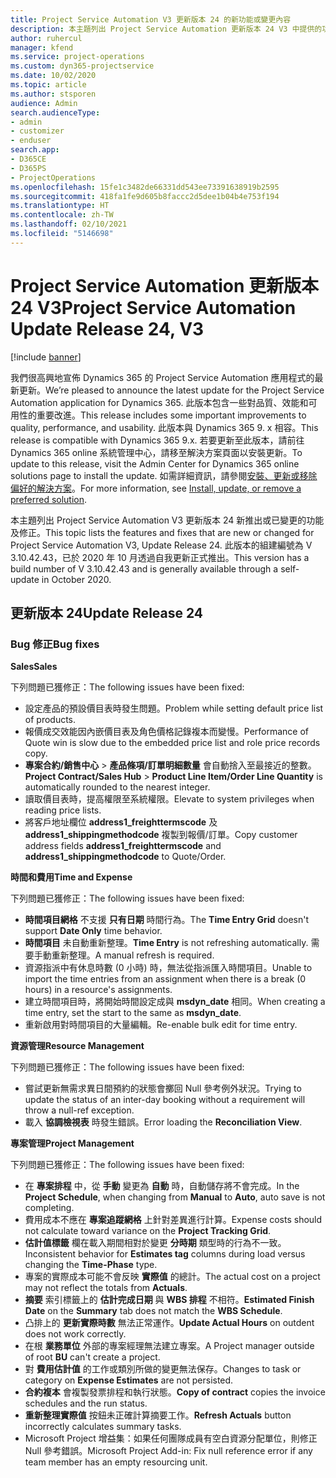 ```yaml
---
title: Project Service Automation V3 更新版本 24 的新功能或變更內容
description: 本主題列出 Project Service Automation 更新版本 24 V3 中提供的功能和修正。
author: ruhercul
manager: kfend
ms.service: project-operations
ms.custom: dyn365-projectservice
ms.date: 10/02/2020
ms.topic: article
ms.author: stsporen
audience: Admin
search.audienceType:
- admin
- customizer
- enduser
search.app:
- D365CE
- D365PS
- ProjectOperations
ms.openlocfilehash: 15fe1c3482de66331dd543ee73391638919b2595
ms.sourcegitcommit: 418fa1fe9d605b8faccc2d5dee1b04b4e753f194
ms.translationtype: HT
ms.contentlocale: zh-TW
ms.lasthandoff: 02/10/2021
ms.locfileid: "5146698"
---
```

# <a name="project-service-automation-update-release-24-v3"></a><span data-ttu-id="cac5d-103">Project Service Automation 更新版本 24 V3</span><span class="sxs-lookup"><span data-stu-id="cac5d-103">Project Service Automation Update Release 24, V3</span></span>

[!include [banner](../includes/psa-now-project-operations.md)]

<span data-ttu-id="cac5d-104">我們很高興地宣佈 Dynamics 365 的 Project Service Automation 應用程式的最新更新。</span><span class="sxs-lookup"><span data-stu-id="cac5d-104">We’re pleased to announce the latest update for the Project Service Automation application for Dynamics 365.</span></span> <span data-ttu-id="cac5d-105">此版本包含一些對品質、效能和可用性的重要改進。</span><span class="sxs-lookup"><span data-stu-id="cac5d-105">This release includes some important improvements to quality, performance, and usability.</span></span> <span data-ttu-id="cac5d-106">此版本與 Dynamics 365 9. x 相容。</span><span class="sxs-lookup"><span data-stu-id="cac5d-106">This release is compatible with Dynamics 365 9.x.</span></span> <span data-ttu-id="cac5d-107">若要更新至此版本，請前往 Dynamics 365 online 系統管理中心，請移至解決方案頁面以安裝更新。</span><span class="sxs-lookup"><span data-stu-id="cac5d-107">To update to this release, visit the Admin Center for Dynamics 365 online solutions page to install the update.</span></span> <span data-ttu-id="cac5d-108">如需詳細資訊，請參閱[安裝、更新或移除偏好的解決方案](https://docs.microsoft.com/power-platform/admin/install-remove-preferred-solution)。</span><span class="sxs-lookup"><span data-stu-id="cac5d-108">For more information, see [Install, update, or remove a preferred solution](https://docs.microsoft.com/power-platform/admin/install-remove-preferred-solution).</span></span>

<span data-ttu-id="cac5d-109">本主題列出 Project Service Automation V3 更新版本 24 新推出或已變更的功能及修正。</span><span class="sxs-lookup"><span data-stu-id="cac5d-109">This topic lists the features and fixes that are new or changed for Project Service Automation V3, Update Release 24.</span></span> <span data-ttu-id="cac5d-110">此版本的組建編號為 V 3.10.42.43，已於 2020 年 10 月透過自我更新正式推出。</span><span class="sxs-lookup"><span data-stu-id="cac5d-110">This version has a build number of V 3.10.42.43 and is generally available through a self-update in October 2020.</span></span>

## <a name="update-release-24"></a><span data-ttu-id="cac5d-111">更新版本 24</span><span class="sxs-lookup"><span data-stu-id="cac5d-111">Update Release 24</span></span>

### <a name="bug-fixes"></a><span data-ttu-id="cac5d-112">Bug 修正</span><span class="sxs-lookup"><span data-stu-id="cac5d-112">Bug fixes</span></span>

<span data-ttu-id="cac5d-113">**Sales**</span><span class="sxs-lookup"><span data-stu-id="cac5d-113">**Sales**</span></span>

<span data-ttu-id="cac5d-114">下列問題已獲修正：</span><span class="sxs-lookup"><span data-stu-id="cac5d-114">The following issues have been fixed:</span></span>

- <span data-ttu-id="cac5d-115">設定產品的預設價目表時發生問題。</span><span class="sxs-lookup"><span data-stu-id="cac5d-115">Problem while setting default price list of products.</span></span>
- <span data-ttu-id="cac5d-116">報價成交效能因內嵌價目表及角色價格記錄複本而變慢。</span><span class="sxs-lookup"><span data-stu-id="cac5d-116">Performance of Quote win is slow due to the embedded price list and role price records copy.</span></span>
- <span data-ttu-id="cac5d-117">**專案合約/銷售中心** > **產品條項/訂單明細數量** 會自動捨入至最接近的整數。</span><span class="sxs-lookup"><span data-stu-id="cac5d-117">**Project Contract/Sales Hub** > **Product Line Item/Order Line Quantity** is automatically rounded to the nearest integer.</span></span>
- <span data-ttu-id="cac5d-118">讀取價目表時，提高權限至系統權限。</span><span class="sxs-lookup"><span data-stu-id="cac5d-118">Elevate to system privileges when reading price lists.</span></span>
- <span data-ttu-id="cac5d-119">將客戶地址欄位 **address1_freighttermscode** 及 **address1_shippingmethodcode** 複製到報價/訂單。</span><span class="sxs-lookup"><span data-stu-id="cac5d-119">Copy customer address fields **address1_freighttermscode** and **address1_shippingmethodcode** to Quote/Order.</span></span> 


<span data-ttu-id="cac5d-120">**時間和費用**</span><span class="sxs-lookup"><span data-stu-id="cac5d-120">**Time and Expense**</span></span>

<span data-ttu-id="cac5d-121">下列問題已獲修正：</span><span class="sxs-lookup"><span data-stu-id="cac5d-121">The following issues have been fixed:</span></span>

- <span data-ttu-id="cac5d-122">**時間項目網格** 不支援 **只有日期** 時間行為。</span><span class="sxs-lookup"><span data-stu-id="cac5d-122">The **Time Entry Grid** doesn't support **Date Only** time behavior.</span></span>
- <span data-ttu-id="cac5d-123">**時間項目** 未自動重新整理。</span><span class="sxs-lookup"><span data-stu-id="cac5d-123">**Time Entry** is not refreshing automatically.</span></span> <span data-ttu-id="cac5d-124">需要手動重新整理。</span><span class="sxs-lookup"><span data-stu-id="cac5d-124">A manual refresh is required.</span></span>
- <span data-ttu-id="cac5d-125">資源指派中有休息時數 (0 小時) 時，無法從指派匯入時間項目。</span><span class="sxs-lookup"><span data-stu-id="cac5d-125">Unable to import the time entries from an assignment when there is a break (0 hours) in a resource's assignments.</span></span>
- <span data-ttu-id="cac5d-126">建立時間項目時，將開始時間設定成與 **msdyn_date** 相同。</span><span class="sxs-lookup"><span data-stu-id="cac5d-126">When creating a time entry, set the start to the same as **msdyn_date**.</span></span>
- <span data-ttu-id="cac5d-127">重新啟用對時間項目的大量編輯。</span><span class="sxs-lookup"><span data-stu-id="cac5d-127">Re-enable bulk edit for time entry.</span></span>

<span data-ttu-id="cac5d-128">**資源管理**</span><span class="sxs-lookup"><span data-stu-id="cac5d-128">**Resource Management**</span></span>

<span data-ttu-id="cac5d-129">下列問題已獲修正：</span><span class="sxs-lookup"><span data-stu-id="cac5d-129">The following issues have been fixed:</span></span>

- <span data-ttu-id="cac5d-130">嘗試更新無需求異日間預約的狀態會擲回 Null 參考例外狀況。</span><span class="sxs-lookup"><span data-stu-id="cac5d-130">Trying to update the status of an inter-day booking without a requirement will throw a null-ref exception.</span></span>
- <span data-ttu-id="cac5d-131">載入 **協調檢視表** 時發生錯誤。</span><span class="sxs-lookup"><span data-stu-id="cac5d-131">Error loading the **Reconciliation View**.</span></span>


<span data-ttu-id="cac5d-132">**專案管理**</span><span class="sxs-lookup"><span data-stu-id="cac5d-132">**Project Management**</span></span>

<span data-ttu-id="cac5d-133">下列問題已獲修正：</span><span class="sxs-lookup"><span data-stu-id="cac5d-133">The following issues have been fixed:</span></span>

- <span data-ttu-id="cac5d-134">在 **專案排程** 中，從 **手動** 變更為 **自動** 時，自動儲存將不會完成。</span><span class="sxs-lookup"><span data-stu-id="cac5d-134">In the **Project Schedule**, when changing from **Manual** to **Auto**, auto save is not completing.</span></span>
- <span data-ttu-id="cac5d-135">費用成本不應在 **專案追蹤網格** 上針對差異進行計算。</span><span class="sxs-lookup"><span data-stu-id="cac5d-135">Expense costs should not calculate toward variance on the **Project Tracking Grid**.</span></span>
- <span data-ttu-id="cac5d-136">**估計值標籤** 欄在載入期間相對於變更 **分時期** 類型時的行為不一致。</span><span class="sxs-lookup"><span data-stu-id="cac5d-136">Inconsistent behavior for **Estimates tag** columns during load versus changing the **Time-Phase** type.</span></span>
- <span data-ttu-id="cac5d-137">專案的實際成本可能不會反映 **實際值** 的總計。</span><span class="sxs-lookup"><span data-stu-id="cac5d-137">The actual cost on a project may not reflect the totals from **Actuals**.</span></span>
- <span data-ttu-id="cac5d-138">**摘要** 索引標籤上的 **估計完成日期** 與 **WBS 排程** 不相符。</span><span class="sxs-lookup"><span data-stu-id="cac5d-138">**Estimated Finish Date** on the **Summary** tab does not match the **WBS Schedule**.</span></span>
- <span data-ttu-id="cac5d-139">凸排上的 **更新實際時數** 無法正常運作。</span><span class="sxs-lookup"><span data-stu-id="cac5d-139">**Update Actual Hours** on outdent does not work correctly.</span></span>
- <span data-ttu-id="cac5d-140">在根 **業務單位** 外部的專案經理無法建立專案。</span><span class="sxs-lookup"><span data-stu-id="cac5d-140">A Project manager outside of root **BU** can't create a project.</span></span>
- <span data-ttu-id="cac5d-141">對 **費用估計值** 的工作或類別所做的變更無法保存。</span><span class="sxs-lookup"><span data-stu-id="cac5d-141">Changes to task or category on **Expense Estimates** are not persisted.</span></span>
- <span data-ttu-id="cac5d-142">**合約複本** 會複製發票排程和執行狀態。</span><span class="sxs-lookup"><span data-stu-id="cac5d-142">**Copy of contract** copies the invoice schedules and the run status.</span></span>
- <span data-ttu-id="cac5d-143">**重新整理實際值** 按鈕未正確計算摘要工作。</span><span class="sxs-lookup"><span data-stu-id="cac5d-143">**Refresh Actuals** button incorrectly calculates summary tasks.</span></span>
- <span data-ttu-id="cac5d-144">Microsoft Project 增益集：如果任何團隊成員有空白資源分配單位，則修正 Null 參考錯誤。</span><span class="sxs-lookup"><span data-stu-id="cac5d-144">Microsoft Project Add-in: Fix null reference error if any team member has an empty resourcing unit.</span></span>

